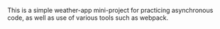 This is a simple weather-app mini-project for practicing asynchronous code,
as well as use of various tools such as webpack.